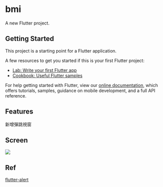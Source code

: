 # bmi

A new Flutter project.

## Getting Started

This project is a starting point for a Flutter application.

A few resources to get you started if this is your first Flutter project:

- [Lab: Write your first Flutter app](https://flutter.io/docs/get-started/codelab)
- [Cookbook: Useful Flutter samples](https://flutter.io/docs/cookbook)

For help getting started with Flutter, view our 
[online documentation](https://flutter.io/docs), which offers tutorials, 
samples, guidance on mobile development, and a full API reference.

## Features
新增彈跳視窗

## Screen

![](https://i.imgur.com/X30JNFl.png)

## Ref
[flutter-alert](https://medium.com/@nils.backe/flutter-alert-dialogs-9b0bb9b01d28)